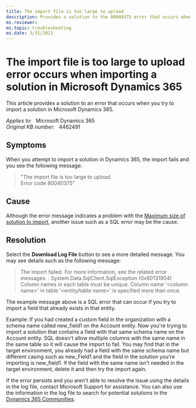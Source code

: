 ```yaml
---
title: The import file is too large to upload
description: Provides a solution to the 80040375 error that occurs when you try to import a solution in Microsoft Dynamics 365.
ms.reviewer: 
ms.topic: troubleshooting
ms.date: 3/31/2021
---
```

# The import file is too large to upload error occurs when importing a solution in Microsoft Dynamics 365

This article provides a solution to an error that occurs when you try to import a solution in Microsoft Dynamics 365.

_Applies to:_ &nbsp; Microsoft Dynamics 365  
_Original KB number:_ &nbsp; 4462491

## Symptoms

When you attempt to import a solution in Dynamics 365, the import fails and you see the following message:

> "The import file is too large to upload.  
Error code 80040375"

## Cause

Although the error message indicates a problem with the [Maximum size of solution to import](/dynamics365/customerengagement/on-premises/developer/create-export-import-unmanaged-solution#BKMK_MaxSizeOfSolution), another issue such as a SQL error may be the cause.

## Resolution

Select the **Download Log File** button to see a more detailed message. You may see details such as the following message:

> The import failed. For more information, see the related error messages. : System.Data.SqlClient.SqlException (0x80131904) Column names in each table must be unique. Column name '\<column name>' in table '\<entity/table name>' is specified more than once.

The example message above is a SQL error that can occur if you try to import a field that already exists in that entity.

Example: If you had created a custom field in the organization with a schema name called new_field1 on the Account entity. Now you're trying to import a solution that contains a field with that same schema name on the Account entity. SQL doesn't allow multiple columns with the same name in the same table so it will cause the import to fail. You may find that in the target environment, you already had a field with the same schema name but different casing such as new_Field1 and the field in the solution you're importing is new_field1. If the field with the same name isn't needed in the target environment, delete it and then try the import again.

If the error persists and you aren't able to resolve the issue using the details in the log file, contact Microsoft Support for assistance. You can also use the information in the log file to search for potential solutions in the [Dynamics 365 Communities](https://community.dynamics.com/f).
